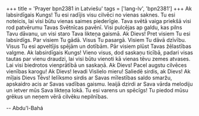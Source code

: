 +++
title = 'Prayer bpn2381 in Latviešu'
tags = ['lang-lv', 'bpn2381']
+++
Ak labsirdīgais Kungs! Tu esi radījis visu cilvēci no vienas saknes. Tu esi noteicis, lai visi būtu vienas saimes piederīgie. Tava svētā vaiga priekšā visi rod patvērumu Tavas Svētnīcas pavēnī. Visi pulcējas ap galdu, kas pilns Tavu dāvanu, un visi staro Tava likteņa gaismā. Ak Dievs! Pret visiem Tu esi labsirdīgs. Par visiem Tu gādā. Visus Tu pasargā. Visiem Tu dāvā dzīvību. Visus Tu esi apveltījis spējām un dotībām. Pār visiem plūst Tavas žēlastības valgme. Ak labsirdīgais Kungs! Vieno visus, dod saskaņu ticībā, padari visas tautas par vienu draudzi, lai visi būtu vienoti kā vienas tēvu zemes atvases. Lai visi biedrotos vienprātībā un saskaņā. Ak Dievs! Pacel augstu cilvēces vienības karogu! Ak Dievs! Ievadi Vislielo mieru! Saliedē sirdis, ak Dievs! Ak mīļais Dievs Tēvs! Ielīksmo sirdis ar Savas mīlestības saldo smaržu, apskaidro acis ar Savas vadības gaismu. Ieaijā dzirdi ar Sava vārda melodiju un ietver mūs Sava likteņa lokā. Tu esi varens un spēcīgs! Tu piedod mūsu grēkus un neņem vērā cilvēku nepilnības.

-- Abdu'l-Bahá
